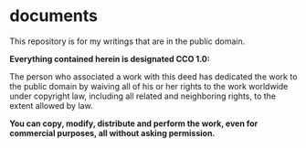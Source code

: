 # documents

This repository is for my writings that are in the public domain.

<b>Everything contained herein is designated CCO 1.0:</b>

The person who associated a work with this deed has dedicated the work to the public domain by waiving all of his or her rights to the work worldwide under copyright law, including all related and neighboring rights, to the extent allowed by law.

<b>You can copy, modify, distribute and perform the work, even for commercial purposes, all without asking permission.</b>
